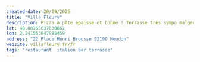 ```yaml
---
created-date: 20/09/2025
title: "Villa Fleury"
description: Pizza à pâte épaisse et bonne ! Terrasse très sympa malgré la proximité de la station du RER C. À refaire. 
lat: 48.80765637830862
lon: 2.241563647985459
address: "22 Place Henri Brousse 92190 Meudon"
website: villafleury.fr/fr
tags: "restaurant  italien bar terrasse"
---
```

